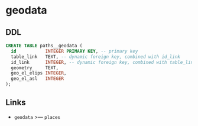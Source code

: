 # geodata

## DDL

```sql
CREATE TABLE paths__geodata (
  id           INTEGER PRIMARY KEY, -- primary key
  table_link   TEXT, -- dynamic foreign key, combined with id_link
  id_link      INTEGER, -- dynamic foreign key, combined with table_link
  geometry     TEXT,
  geo_el_elips INTEGER,
  geo_el_asl   INTEGER
);
```

## Links
- `geodata` >—  `places`
